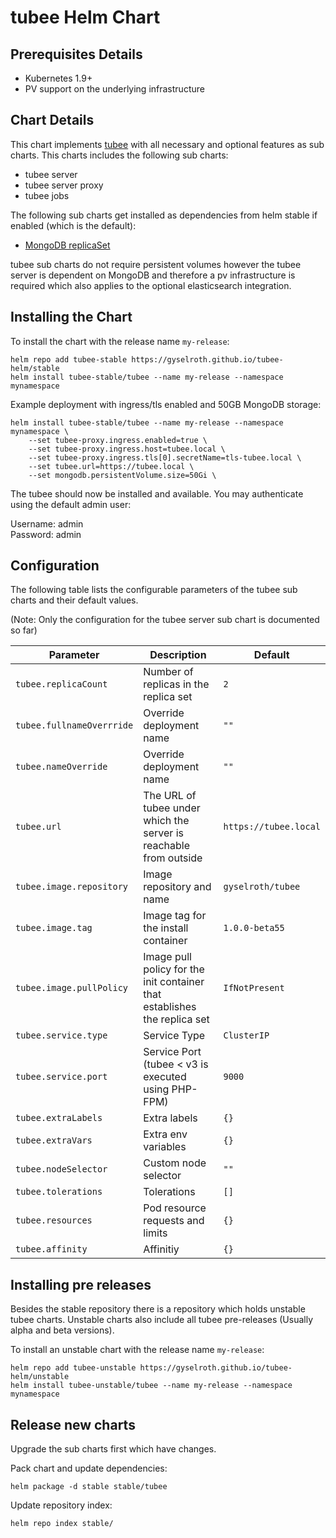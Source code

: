 # tubee Helm Chart

## Prerequisites Details

* Kubernetes 1.9+
* PV support on the underlying infrastructure

## Chart Details

This chart implements [tubee](https://github.com/gyselroth/tubee) with all necessary and optional features as sub charts.
This charts includes the following sub charts:

* tubee server
* tubee server proxy
* tubee jobs

The following sub charts get installed as dependencies from helm stable if enabled (which is the default):

* [MongoDB replicaSet](https://github.com/helm/charts/tree/master/stable/mongodb-replicaset)

tubee sub charts do not require persistent volumes however the tubee server is dependent on MongoDB and therefore a pv infrastructure is required
which also applies to the optional elasticsearch integration.

## Installing the Chart

To install the chart with the release name `my-release`:

```console
helm repo add tubee-stable https://gyselroth.github.io/tubee-helm/stable
helm install tubee-stable/tubee --name my-release --namespace mynamespace
```

Example deployment with ingress/tls enabled and 50GB MongoDB storage:

```console
helm install tubee-stable/tubee --name my-release --namespace mynamespace \
    --set tubee-proxy.ingress.enabled=true \
    --set tubee-proxy.ingress.host=tubee.local \
    --set tubee-proxy.ingress.tls[0].secretName=tls-tubee.local \
    --set tubee.url=https://tubee.local \
    --set mongodb.persistentVolume.size=50Gi \
```

The tubee should now be installed and available. You may authenticate using the default admin user:

Username: admin<br/>
Password: admin<br/>

## Configuration

The following table lists the configurable parameters of the tubee sub charts and their default values.

(Note: Only the configuration for the tubee server sub chart is documented so far)


| Parameter                           | Description                                                               | Default                                             |
| ----------------------------------- | ------------------------------------------------------------------------- | --------------------------------------------------- |
| `tubee.replicaCount`              | Number of replicas in the replica set                                     | `2`                                                 |
| `tubee.fullnameOverrride`         | Override deployment name                                                  | `""`                                                |
| `tubee.nameOverride`              | Override deployment name                                                  | `""`                                                |
| `tubee.url`                       | The URL of tubee under which the server is reachable from outside       | `https://tubee.local`                             |
| `tubee.image.repository`          | Image repository and name                                                 | `gyselroth/tubee`                                 |
| `tubee.image.tag`                 | Image tag for the install container                                       | `1.0.0-beta55`                                             |
| `tubee.image.pullPolicy`          | Image pull policy for the init container that establishes the replica set | `IfNotPresent`                                      |
| `tubee.service.type`              | Service Type                                                              | `ClusterIP`                                         |
| `tubee.service.port`              | Service Port (tubee < v3 is executed using PHP-FPM)                     | `9000`                                              |
| `tubee.extraLabels`               | Extra labels                                                              | `{}`                                                |
| `tubee.extraVars`                 | Extra env variables                                                       | `{}`                                                |
| `tubee.nodeSelector`              | Custom node selector                                                      | `""`                                                |
| `tubee.tolerations`               | Tolerations                                                               | `[]`                                                |
| `tubee.resources`                 | Pod resource requests and limits                                          | `{}`                                                |
| `tubee.affinity`                  | Affinitiy                                                                 | `{}`                                                |


## Installing pre releases

Besides the stable repository there is a repository which holds unstable tubee charts. 
Unstable charts also include all tubee pre-releases (Usually alpha and beta versions).

To install an unstable chart with the release name `my-release`:

```console
helm repo add tubee-unstable https://gyselroth.github.io/tubee-helm/unstable
helm install tubee-unstable/tubee --name my-release --namespace mynamespace
```

## Release new charts

Upgrade the sub charts first which have changes.

Pack chart and update dependencies:
```
helm package -d stable stable/tubee
```

Update repository index:
```
helm repo index stable/
```
